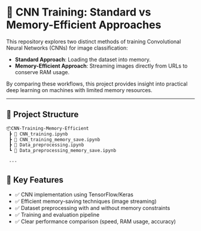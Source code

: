 # 🧠 CNN Training: Standard vs Memory-Efficient Approaches

This repository explores two distinct methods of training Convolutional Neural Networks (CNNs) for image classification:

- **Standard Approach**: Loading the dataset into memory.
- **Memory-Efficient Approach**: Streaming images directly from URLs to conserve RAM usage.

By comparing these workflows, this project provides insight into practical deep learning on machines with limited memory resources.

---

## 📁 Project Structure

```bash
📦CNN-Training-Memory-Efficient
 ┣ 📓 CNN_training.ipynb
 ┣ 📓 CNN_training_memory_save.ipynb
 ┣ 📓 Data_preprocessing.ipynb
 ┗ 📓 Data_preprocessing_memory_save.ipynb

 ---
```


## 🚀 Key Features

- ✅ CNN implementation using TensorFlow/Keras
- ✅ Efficient memory-saving techniques (image streaming)
- ✅ Dataset preprocessing with and without memory constraints
- ✅ Training and evaluation pipeline
- ✅ Clear performance comparison (speed, RAM usage, accuracy)


